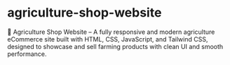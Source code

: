 # agriculture-shop-website
🌾 Agriculture Shop Website – A fully responsive and modern agriculture eCommerce site built with HTML, CSS, JavaScript, and Tailwind CSS, designed to showcase and sell farming products with clean UI and smooth performance.
